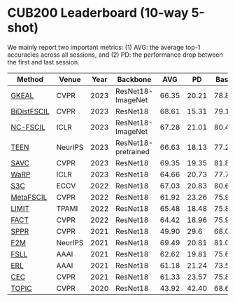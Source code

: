 # CUB200 Leaderboard (10-way 5-shot)

We mainly report two important metrics: (1) AVG: the average top-1 accuracies across all sessions, and (2) PD: the performance drop between the first and last session. 

|Method|Venue|Year|Backbone|AVG|PD|Base|Last|Code|
|------|------|------|------|------|------|------|------|------|
[GKEAL](https://openaccess.thecvf.com/content/CVPR2023/papers/Zhuang_GKEAL_Gaussian_Kernel_Embedded_Analytic_Learning_for_Few-Shot_Class_Incremental_CVPR_2023_paper.pdf)|CVPR|2023|ResNet18-ImageNet|66.35|20.21|78.88|58.67|[Pytorch](https://github.com/ZHUANGHP/Analytic-continual-learning)
[BiDistFSCIL](https://openaccess.thecvf.com/content/CVPR2023/papers/Zhao_Few-Shot_Class-Incremental_Learning_via_Class-Aware_Bilateral_Distillation_CVPR_2023_paper.pdf)|CVPR|2023|ResNet18|68.61|15.31|79.12|63.81|[Pytorch](https://github.com/LinglanZhao/BiDistFSCIL)
[NC-FSCIL](https://arxiv.org/pdf/2302.03004)|ICLR|2023|ResNet18-ImageNet|67.28|21.01|80.45|59.44|[Pytorch](https://github.com/NeuralCollapseApplications/FSCIL)
[TEEN](https://openreview.net/pdf?id=8NAxGDdf7H)|NeurIPS|2023|ResNet18-pretrained|66.63|18.13|77.26|59.31|[Pytorch](https://github.com/wangkiw/TEEN)
[SAVC](https://openaccess.thecvf.com/content/CVPR2023/papers/Song_Learning_With_Fantasy_Semantic-Aware_Virtual_Contrastive_Constraint_for_Few-Shot_Class-Incremental_CVPR_2023_paper.pdf)|CVPR|2023|ResNet18|69.35|19.35|81.85|62.50|[Pytorch](https://github.com/zysong0113/SAVC)
[WaRP](https://openreview.net/pdf?id=kPLzOfPfA2l)|ICLR|2023|ResNet18|64.66|20.73|77.74|57.01|[Pytorch](https://github.com/EdwinKim3069/WaRP-CIFSL)
[S3C](https://www.ecva.net/papers/eccv_2022/papers_ECCV/papers/136850427.pdf)|ECCV|2022|ResNet18|67.03|20.83|80.62|58.95|[Pytorch](https://github.com/JAYATEJAK/S3C)
[MetaFSCIL](https://openaccess.thecvf.com/content/CVPR2022/papers/Chi_MetaFSCIL_A_Meta-Learning_Approach_for_Few-Shot_Class_Incremental_Learning_CVPR_2022_paper.pdf)|CVPR|2022|ResNet18|61.92|23.26|75.90|52.64|Pytorch
[LIMIT](https://arxiv.org/pdf/2203.17030)|TPAMI|2022|ResNet18|65.48|18.48|75.89|57.41|[Pytorch](https://github.com/LAMDA-CL/TPAMI-Limit)
[FACT](https://openaccess.thecvf.com/content/CVPR2022/papers/Zhou_Forward_Compatible_Few-Shot_Class-Incremental_Learning_CVPR_2022_paper.pdf)|CVPR|2022|ResNet18|64.42|18.96|75.90|56.94|[Pytorch](https://github.com/LAMDA-CL/CVPR22-Fact)
[SPPR](https://openaccess.thecvf.com/content/CVPR2021/papers/Zhu_Self-Promoted_Prototype_Refinement_for_Few-Shot_Class-Incremental_Learning_CVPR_2021_paper.pdf)|CVPR|2021|ResNet18|49.90|29.6|68.05|38.45|[Pytorch](https://github.com/zhukaii/SPPR)
[F2M](https://openreview.net/pdf?id=ALvt7nXa2q)|NeurIPS|2021|ResNet18|69.49|20.81|81.07|60.26|[Pytorch](https://github.com/moukamisama/F2M)
[FSLL](https://arxiv.org/pdf/2103.00991)|AAAI|2021|ResNet18|62.62|19.81|75.63|55.82|Pytorch
[ERL](https://ojs.aaai.org/index.php/AAAI/article/view/16213)|AAAI|2021|ResNet18|61.18|21.24|73.52|52.28|Pytorch
[CEC](https://openaccess.thecvf.com/content/CVPR2021/papers/Zhang_Few-Shot_Incremental_Learning_With_Continually_Evolved_Classifiers_CVPR_2021_paper.pdf)|CVPR|2021|ResNet18|61.33|23.57|75.85|52.28|[Pytorch](https://github.com/icoz69/CEC-CVPR2021)|
|[TOPIC](https://openaccess.thecvf.com/content_CVPR_2020/papers/Tao_Few-Shot_Class-Incremental_Learning_CVPR_2020_paper.pdf)|CVPR|2020|ResNet18|43.92|42.40|68.68|26.28|[Pytorch](https://github.com/xyutao/fscil)|


